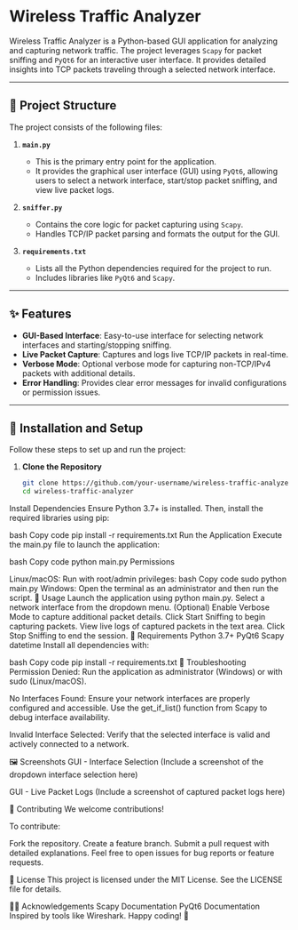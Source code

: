 # Wireless Traffic Analyzer

Wireless Traffic Analyzer is a Python-based GUI application for analyzing and capturing network traffic. The project leverages `Scapy` for packet sniffing and `PyQt6` for an interactive user interface. It provides detailed insights into TCP packets traveling through a selected network interface.

---

## 📂 Project Structure

The project consists of the following files:

1. **`main.py`**  
   - This is the primary entry point for the application.  
   - It provides the graphical user interface (GUI) using `PyQt6`, allowing users to select a network interface, start/stop packet sniffing, and view live packet logs.

2. **`sniffer.py`**  
   - Contains the core logic for packet capturing using `Scapy`.  
   - Handles TCP/IP packet parsing and formats the output for the GUI.

3. **`requirements.txt`**  
   - Lists all the Python dependencies required for the project to run.  
   - Includes libraries like `PyQt6` and `Scapy`.

---

## ✨ Features

- **GUI-Based Interface**: Easy-to-use interface for selecting network interfaces and starting/stopping sniffing.  
- **Live Packet Capture**: Captures and logs live TCP/IP packets in real-time.  
- **Verbose Mode**: Optional verbose mode for capturing non-TCP/IPv4 packets with additional details.  
- **Error Handling**: Provides clear error messages for invalid configurations or permission issues.

---

## 🔧 Installation and Setup

Follow these steps to set up and run the project:

1. **Clone the Repository**  
   ```bash
   git clone https://github.com/your-username/wireless-traffic-analyzer.git
   cd wireless-traffic-analyzer
Install Dependencies
Ensure Python 3.7+ is installed. Then, install the required libraries using pip:

bash
Copy code
pip install -r requirements.txt
Run the Application
Execute the main.py file to launch the application:

bash
Copy code
python main.py
Permissions

Linux/macOS: Run with root/admin privileges:
bash
Copy code
sudo python main.py
Windows: Open the terminal as an administrator and then run the script.
📖 Usage
Launch the application using python main.py.
Select a network interface from the dropdown menu.
(Optional) Enable Verbose Mode to capture additional packet details.
Click Start Sniffing to begin capturing packets.
View live logs of captured packets in the text area.
Click Stop Sniffing to end the session.
🧾 Requirements
Python 3.7+
PyQt6
Scapy
datetime
Install all dependencies with:

bash
Copy code
pip install -r requirements.txt
🚨 Troubleshooting
Permission Denied:
Run the application as administrator (Windows) or with sudo (Linux/macOS).

No Interfaces Found:
Ensure your network interfaces are properly configured and accessible. Use the get_if_list() function from Scapy to debug interface availability.

Invalid Interface Selected:
Verify that the selected interface is valid and actively connected to a network.

🖼️ Screenshots
GUI - Interface Selection
(Include a screenshot of the dropdown interface selection here)

GUI - Live Packet Logs
(Include a screenshot of captured packet logs here)

🤝 Contributing
We welcome contributions!

To contribute:

Fork the repository.
Create a feature branch.
Submit a pull request with detailed explanations.
Feel free to open issues for bug reports or feature requests.

📜 License
This project is licensed under the MIT License. See the LICENSE file for details.

🙋‍♂️ Acknowledgements
Scapy Documentation
PyQt6 Documentation
Inspired by tools like Wireshark.
Happy coding! 🚀
